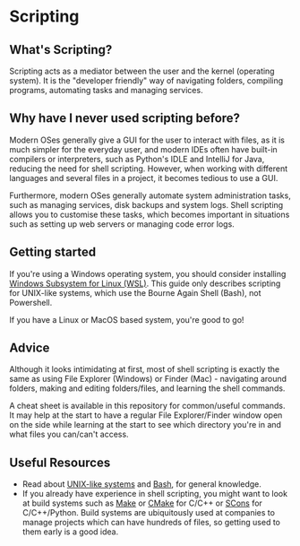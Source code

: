 # Scripting

## What's Scripting?

Scripting acts as a mediator between the user and the kernel (operating system). It is the "developer friendly" way of navigating folders, compiling programs, automating tasks and managing services.

## Why have I never used scripting before?

Modern OSes generally give a GUI for the user to interact with files, as it is much simpler for the everyday user, and modern IDEs often have built-in compilers or interpreters, such as Python's IDLE and IntelliJ for Java, reducing the need for shell scripting. However, when working with different languages and several files in a project, it becomes tedious to use a GUI. 

Furthermore, modern OSes generally automate system administration tasks, such as managing services, disk backups and system logs. Shell scripting allows you to customise these tasks, which becomes important in situations such as setting up web servers or managing code error logs.

## Getting started

If you're using a Windows operating system, you should consider installing [Windows Subsystem for Linux (WSL)](https://learn.microsoft.com/en-us/windows/wsl/install). This guide only describes scripting for UNIX-like systems, which use the Bourne Again Shell (Bash), not Powershell.

If you have a Linux or MacOS based system, you're good to go!

## Advice

Although it looks intimidating at first, most of shell scripting is exactly the same as using File Explorer (Windows) or Finder (Mac) - navigating around folders, making and editing folders/files, and learning the shell commands.  

A cheat sheet is available in this repository for common/useful commands. It may help at the start to have a regular File Explorer/Finder window open on the side while learning at the start to see which directory you're in and what files you can/can't access.

## Useful Resources

- Read about [UNIX-like systems](https://en.wikipedia.org/wiki/Unix-like) and [Bash](https://en.wikipedia.org/wiki/Bash_(Unix_shell)), for general knowledge. 
- If you already have experience in shell scripting, you might want to look at build systems such as [Make](https://makefiletutorial.com/) or [CMake](https://cmake.org/cmake/help/latest/guide/tutorial/index.html) for C/C++ or [SCons](https://scons.org/doc/2.3.0/HTML/scons-user/c258.html) for C/C++/Python. Build systems are ubiquitously used at companies to manage projects which can have hundreds of files, so getting used to them early is a good idea. 